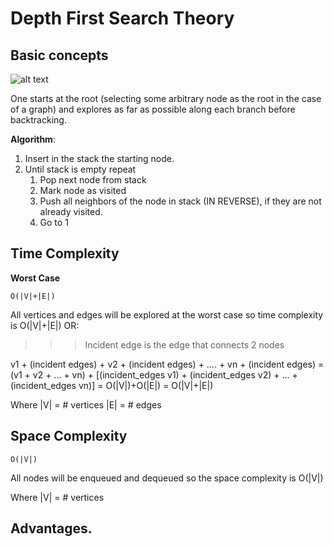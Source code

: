 # Depth First Search Theory

## Basic concepts

![alt text](https://upload.wikimedia.org/wikipedia/commons/thumb/1/1f/Depth-first-tree.svg/320px-Depth-first-tree.svg.png "DFS")

One starts at the root (selecting some arbitrary node as the root in the case of a graph) 
and explores as far as possible along each branch before backtracking.

**Algorithm**:
1) Insert in the stack the starting node.
2) Until stack is empty repeat
    1) Pop next node from stack
    2) Mark node as visited 
    3) Push all neighbors of the node in stack (IN REVERSE), if they are not already visited.
    4) Go to 1 
    
## Time Complexity

**Worst Case**

`O(|V|+|E|)`

All vertices and edges will be explored at the worst case so time complexity is O(|V|+|E|)
OR:

>>> Incident edge is the edge that connects 2 nodes

v1 + (incident edges) + v2 + (incident edges) + .... + vn + (incident edges) = 
(v1 + v2 + ... + vn) + [(incident_edges v1) + (incident_edges v2) + ... + (incident_edges vn)] =
O(|V|)+O(|E|) = O(|V|+|E|)

Where 
|V| = # vertices
|E| = # edges


## Space Complexity

`O(|V|)` 

All nodes will be enqueued and dequeued so the space complexity is O(|V|)

Where 
|V| = # vertices

##  Advantages.





